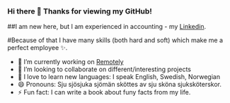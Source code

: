 ### Hi there 👋 Thanks for viewing my GitHub!

##I am new here, but I am experienced in accounting - my [Linkedin](https://www.linkedin.com/in/karolina-k-k/).

#Because of that I have many skills (both hard and soft) which make me a perfect employee ✨.

- 🔭 I’m currently working on [Remotely](https://github.com/kakuliniec/ReMotely)
- 👯 I’m looking to collaborate on different/interesting projects
- 💬 I love to learn new languages: I speak English, Swedish, Norwegian
- 😄 Pronouns: Sju sjösjuka sjömän sköttes av sju sköna sjuksköterskor. 
- ⚡ Fun fact: I can write a book about funy facts from my life.
